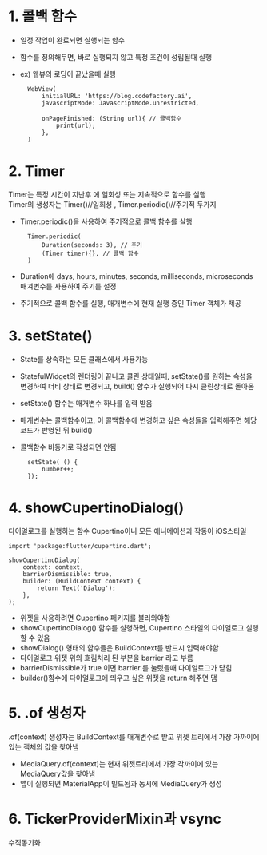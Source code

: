 # 1. 콜백 함수
* 일정 작업이 완료되면 실행되는 함수
* 함수를 정의해두면, 바로 실행되지 않고 특정 조건이 성립될때 실행
* ex) 웹뷰의 로딩이 끝났을때 실행

        WebView(
            initialURL: 'https://blog.codefactory.ai',
            javascriptMode: JavascriptMode.unrestricted,

            onPageFinished: (String url){ // 콜백함수
                print(url);
            },
        )

# 2. Timer
Timer는 특정 시간이 지난후 에 일회성 또는 지속적으로 함수를 실행   
Timer의 생성자는 Timer()//일회성 , Timer.periodic()//주기적 두가지 

* Timer.periodic()을 사용하여 주기적으로 콜백 함수를 실행

        Timer.periodic(
            Duration(seconds: 3), // 주기
            (Timer timer){}, // 콜백 함수
        )

* Duration에 days, hours, minutes, seconds, milliseconds, microseconds 매겨변수를 사용하여 주기를 설정
* 주기적으로 콜백 함수를 실행, 매개변수에 현재 실행 중인 Timer 객체가 제공

# 3. setState()
* State를 상속하는 모든 클래스에서 사용가능
* StatefulWidget의 렌더링이 끝나고 클린 상태일때, setState()를 원하는 속성을 변경하여 더티 상태로 변경되고, build() 함수가 실행되어 다시 클린상태로 돌아옴
* setState() 함수는 매개변수 하나를 입력 받음
* 매개변수는 콜백함수이고, 이 콜백함수에 변경하고 싶은 속성들을 입력해주면 해당 코드가 반영된 뒤 build()
* 콜백함수 비동기로 작성되면 안됨

        setState( () {
            number++;
        });

# 4. showCupertinoDialog()
다이얼로그를 실행하는 함수 Cupertino이니 모든 애니메이션과 작동이 iOS스타일

    import 'package:flutter/cupertino.dart';

    showCupertinoDialog(
        context: context,
        barrierDismissible: true,
        builder: (BuildContext context) {
            return Text('Dialog');
        },
    );


* 위젯을 사용하려면 Cupertino 패키지를 불러와야함
* showCupertinoDialog() 함수를 실행하면, Cupertino 스타일의 다이얼로그 실행 할 수 있음
* showDialog() 형태의 함수들은 BuildContext를 반드시 입력해야함
* 다이얼로그 위젯 위의 흐림처리 된 부분을 barrier 라고 부름
* barrierDismissible가 true 이면 barrier 를 눌렀을때 다이얼로그가 닫힘
* builder()함수에 다이얼로그에 띄우고 싶은 위젯을 return 해주면 댐

# 5. .of 생성자
.of(context) 생성자는 BuildContext를 매개변수로 받고 위젯 트리에서 가장 가까이에 있는 객체의 값을 찾아냄

* MediaQuery.of(context)는 현재 위젯트리에서 가장 각까이에 있는 MediaQuery값을 찾아냄
* 앱이 실행되면 MaterialApp이 빌드됨과 동시에 MediaQuery가 생성

# 6. TickerProviderMixin과 vsync
수직동기화